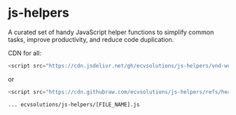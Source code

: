 # js-helpers
A curated set of handy JavaScript helper functions to simplify common tasks, improve productivity, and reduce code duplication.

CDN for all:
```js
<script src="https://cdn.jsdelivr.net/gh/ecvsolutions/js-helpers/vnd-words.js"></script>
```
or
```js
<script src="https://cdn.githubraw.com/ecvsolutions/js-helpers/refs/heads/main/vnd-words.js"></script>
```

`... ecvsolutions/js-helpers/[FILE_NAME].js`
